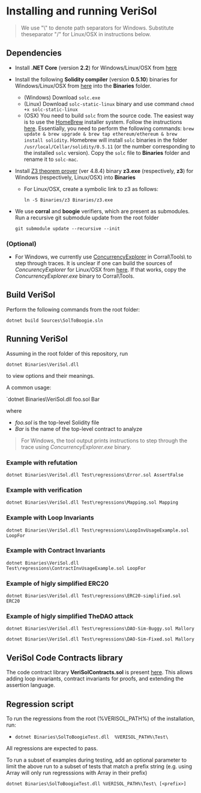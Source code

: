 # Installing and running VeriSol

 > We use "\\" to denote path separators for Windows. Substitute theseparator "/" for Linux/OSX in instructions below. 


## Dependencies

- Install **.NET Core** (version **2.2**) for Windows/Linux/OSX from [here](https://dotnet.microsoft.com/download/dotnet-core/2.2#sdk-2.2.106) 
- Install the following **Solidity compiler** (version **0.5.10**) binaries for Windows/Linux/OSX from [here](https://github.com/ethereum/solidity/releases/tag/v0.5.10) into the **Binaries** folder.
   - (Windows) Download `solc.exe`
   - (Linux) Download `solc-static-linux` binary and use command `chmod +x solc-static-linux` 
   - (OSX) You need to build `solc` from the source code. The easiest way is to use the [HomeBrew](http://brew.sh/) installer system. Follow the instructions [here](https://solidity.readthedocs.io/en/v0.5.11/installing-solidity.html). Essentially, you need to perform the following commands: `brew update & brew upgrade & brew tap ethereum/ethereum & brew install solidity`. Homebrew will install `solc` binaries in the folder `/usr/local/Cellar/solidity/0.5.11` (or the number corresponding to the installed `solc` version). Copy the `solc` file to  **Binaries** folder and rename it to  `solc-mac`. 
   
- Install [Z3 theorem prover](https://github.com/Z3Prover/z3/releases) (ver 4.8.4) binary **z3.exe** (respectively, **z3**) for Windows (respectively, Linux/OSX) into **Binaries** 
   - For Linux/OSX, create a symbolic link to z3 as follows:
   
      `ln -S Binaries/z3 Binaries/z3.exe`

- We use **corral** and **boogie** verifiers, which are present as submodules. Run a recursive git submodule update from the root folder 

      git submodule update --recursive --init


### (Optional) 
   - For Windows, we currently use  [ConcurrencyExplorer](https://github.com/LeeSanderson/Chess) in Corral\Tools\ to step through traces. It is unclear if one can build the sources of *ConcurencyExplorer* for Linux/OSX from [here](https://github.com/LeeSanderson/Chess). If that works, copy the *ConcurrencyExplorer.exe* binary to Corral\Tools\.

## Build VeriSol

Perform the following commands from the root folder:

    dotnet build Sources\SolToBoogie.sln

## Running VeriSol

Assuming in the root folder of this repository, run 

`dotnet Binaries\VeriSol.dll`

to view options and their meanings. 

A common usage:

`dotnet Binaries\VeriSol.dll foo.sol Bar 

where 
   - *foo.sol* is the top-level Solidity file
   - *Bar* is the name of the top-level contract to analyze

  > For Windows, the tool output prints instructions to step through the trace using *ConcurrencyExplorer.exe* binary. 

### Example with refutation ###
`dotnet Binaries\VeriSol.dll Test\regressions\Error.sol AssertFalse`

### Example with verification ###
`dotnet Binaries\VeriSol.dll Test\regressions\Mapping.sol Mapping`

### Example with Loop Invariants ###
`dotnet Binaries\VeriSol.dll Test\regressions\LoopInvUsageExample.sol LoopFor`

### Example with Contract Invariants ###
`dotnet Binaries\VeriSol.dll Test\regressions\ContractInvUsageExample.sol LoopFor`

### Example of higly simplified ERC20 ###
`dotnet Binaries\VeriSol.dll Test\regressions\ERC20-simplified.sol ERC20`

### Example of higly simplified TheDAO attack ###
`dotnet Binaries\VeriSol.dll Test\regressions\DAO-Sim-Buggy.sol Mallory`

`dotnet Binaries\VeriSol.dll Test\regressions\DAO-Sim-Fixed.sol Mallory`

## VeriSol Code Contracts library
The code contract library **VeriSolContracts.sol** is present [here](https://github.com/microsoft/verisol/blob/master/Test/regressions/Libraries/VeriSolContracts.sol). This allows adding loop invariants, contract invariants for proofs, and extending the assertion language.  

## Regression script

To run the regressions from the root (%VERISOL_PATH%) of the installation, run:
-  `dotnet Binaries\SolToBoogieTest.dll  %VERISOL_PATH%\Test\`

All regressions are expected to pass. 

To run a subset of examples during testing, add an optional parameter to limit the above run to a subset of tests that match a prefix string *<prefix>* (e.g. using Array will only run regresssions with Array in their prefix)

`dotnet Binaries\SolToBoogieTest.dll %VERISOL_PATH%\Test\ [<prefix>]`


